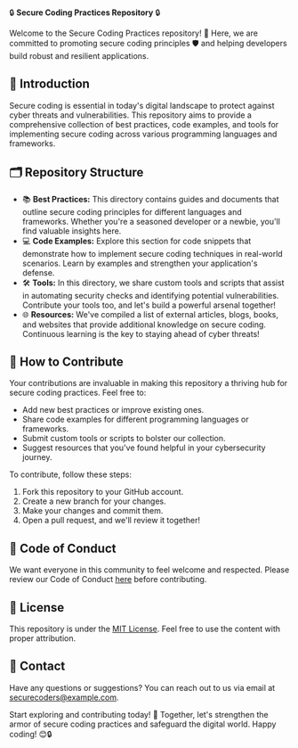🔒 **Secure Coding Practices Repository** 🔒

Welcome to the Secure Coding Practices repository! 👋 Here, we are committed to promoting secure coding principles 🛡️ and helping developers build robust and resilient applications.

## 📜 Introduction
Secure coding is essential in today's digital landscape to protect against cyber threats and vulnerabilities. This repository aims to provide a comprehensive collection of best practices, code examples, and tools for implementing secure coding across various programming languages and frameworks.

## 🗂️ Repository Structure
- 📚 **Best Practices:** This directory contains guides and documents that outline secure coding principles for different languages and frameworks. Whether you're a seasoned developer or a newbie, you'll find valuable insights here.
- 💻 **Code Examples:** Explore this section for code snippets that demonstrate how to implement secure coding techniques in real-world scenarios. Learn by examples and strengthen your application's defense.
- 🛠️ **Tools:** In this directory, we share custom tools and scripts that assist in automating security checks and identifying potential vulnerabilities. Contribute your tools too, and let's build a powerful arsenal together!
- 🌐 **Resources:** We've compiled a list of external articles, blogs, books, and websites that provide additional knowledge on secure coding. Continuous learning is the key to staying ahead of cyber threats!

## 🤝 How to Contribute
Your contributions are invaluable in making this repository a thriving hub for secure coding practices. Feel free to:
- Add new best practices or improve existing ones.
- Share code examples for different programming languages or frameworks.
- Submit custom tools or scripts to bolster our collection.
- Suggest resources that you've found helpful in your cybersecurity journey.

To contribute, follow these steps:
1. Fork this repository to your GitHub account.
2. Create a new branch for your changes.
3. Make your changes and commit them.
4. Open a pull request, and we'll review it together!

## 📝 Code of Conduct
We want everyone in this community to feel welcome and respected. Please review our Code of Conduct [here](CODE_OF_CONDUCT.md) before contributing.

## 📜 License
This repository is under the [MIT License](LICENSE). Feel free to use the content with proper attribution.

## 📧 Contact
Have any questions or suggestions? You can reach out to us via email at securecoders@example.com.

Start exploring and contributing today! 🚀 Together, let's strengthen the armor of secure coding practices and safeguard the digital world. Happy coding! 😊🔒
